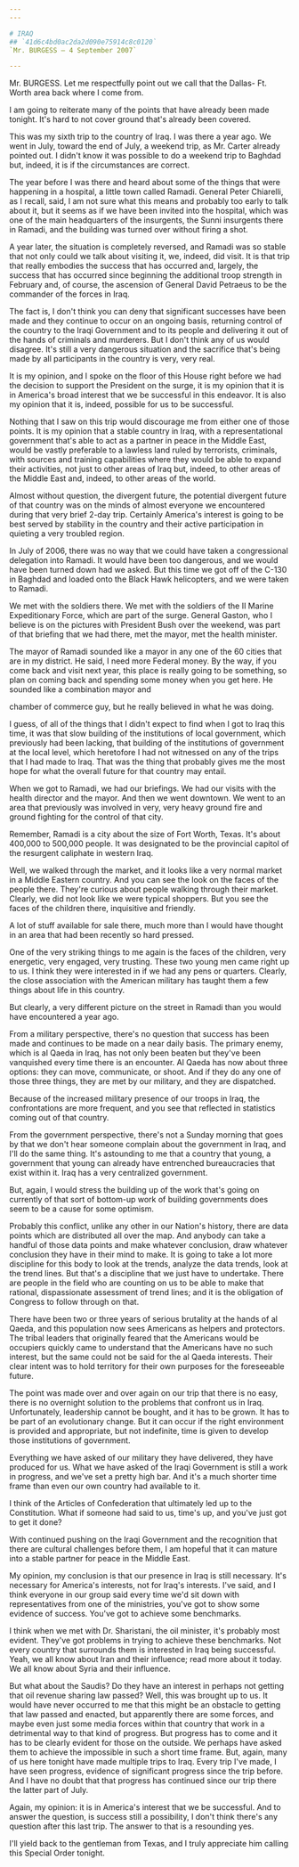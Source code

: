 ```yaml
---
---

# IRAQ
## `41d6c4bd0ac2da2d090e75914c8c0120`
`Mr. BURGESS — 4 September 2007`

---
```



Mr. BURGESS. Let me respectfully point out we call that the Dallas-
Ft. Worth area back where I come from.

I am going to reiterate many of the points that have already been 
made tonight. It's hard to not cover ground that's already been 
covered.

This was my sixth trip to the country of Iraq. I was there a year 
ago. We went in July, toward the end of July, a weekend trip, as Mr. 
Carter already pointed out. I didn't know it was possible to do a 
weekend trip to Baghdad but, indeed, it is if the circumstances are 
correct.

The year before I was there and heard about some of the things that 
were happening in a hospital, a little town called Ramadi. General 
Peter Chiarelli, as I recall, said, I am not sure what this means and 
probably too early to talk about it, but it seems as if we have been 
invited into the hospital, which was one of the main headquarters of 
the insurgents, the Sunni insurgents there in Ramadi, and the building 
was turned over without firing a shot.

A year later, the situation is completely reversed, and Ramadi was so 
stable that not only could we talk about visiting it, we, indeed, did 
visit. It is that trip that really embodies the success that has 
occurred and, largely, the success that has occurred since beginning 
the additional troop strength in February and, of course, the ascension 
of General David Petraeus to be the commander of the forces in Iraq.

The fact is, I don't think you can deny that significant successes 
have been made and they continue to occur on an ongoing basis, 
returning control of the country to the Iraqi Government and to its 
people and delivering it out of the hands of criminals and murderers. 
But I don't think any of us would disagree. It's still a very dangerous 
situation and the sacrifice that's being made by all participants in 
the country is very, very real.

It is my opinion, and I spoke on the floor of this House right before 
we had the decision to support the President on the surge, it is my 
opinion that it is in America's broad interest that we be successful in 
this endeavor. It is also my opinion that it is, indeed, possible for 
us to be successful.

Nothing that I saw on this trip would discourage me from either one 
of those points. It is my opinion that a stable country in Iraq, with a 
representational government that's able to act as a partner in peace in 
the Middle East, would be vastly preferable to a lawless land ruled by 
terrorists, criminals, with sources and training capabilities where 
they would be able to expand their activities, not just to other areas 
of Iraq but, indeed, to other areas of the Middle East and, indeed, to 
other areas of the world.

Almost without question, the divergent future, the potential 
divergent future of that country was on the minds of almost everyone we 
encountered during that very brief 2-day trip. Certainly America's 
interest is going to be best served by stability in the country and 
their active participation in quieting a very troubled region.

In July of 2006, there was no way that we could have taken a 
congressional delegation into Ramadi. It would have been too dangerous, 
and we would have been turned down had we asked. But this time we got 
off of the C-130 in Baghdad and loaded onto the Black Hawk helicopters, 
and we were taken to Ramadi.

We met with the soldiers there. We met with the soldiers of the II 
Marine Expeditionary Force, which are part of the surge. General 
Gaston, who I believe is on the pictures with President Bush over the 
weekend, was part of that briefing that we had there, met the mayor, 
met the health minister.

The mayor of Ramadi sounded like a mayor in any one of the 60 cities 
that are in my district. He said, I need more Federal money. By the 
way, if you come back and visit next year, this place is really going 
to be something, so plan on coming back and spending some money when 
you get here. He sounded like a combination mayor and


chamber of commerce guy, but he really believed in what he was doing.

I guess, of all of the things that I didn't expect to find when I got 
to Iraq this time, it was that slow building of the institutions of 
local government, which previously had been lacking, that building of 
the institutions of government at the local level, which heretofore I 
had not witnessed on any of the trips that I had made to Iraq. That was 
the thing that probably gives me the most hope for what the overall 
future for that country may entail.



When we got to Ramadi, we had our briefings. We had our visits with 
the health director and the mayor. And then we went downtown. We went 
to an area that previously was involved in very, very heavy ground fire 
and ground fighting for the control of that city.

Remember, Ramadi is a city about the size of Fort Worth, Texas. It's 
about 400,000 to 500,000 people. It was designated to be the provincial 
capitol of the resurgent caliphate in western Iraq.

Well, we walked through the market, and it looks like a very normal 
market in a Middle Eastern country. And you can see the look on the 
faces of the people there. They're curious about people walking through 
their market. Clearly, we did not look like we were typical shoppers. 
But you see the faces of the children there, inquisitive and friendly.

A lot of stuff available for sale there, much more than I would have 
thought in an area that had been recently so hard pressed.

One of the very striking things to me again is the faces of the 
children, very energetic, very engaged, very trusting. These two young 
men came right up to us. I think they were interested in if we had any 
pens or quarters. Clearly, the close association with the American 
military has taught them a few things about life in this country.

But clearly, a very different picture on the street in Ramadi than 
you would have encountered a year ago.

From a military perspective, there's no question that success has 
been made and continues to be made on a near daily basis. The primary 
enemy, which is al Qaeda in Iraq, has not only been beaten but they've 
been vanquished every time there is an encounter. Al Qaeda has now 
about three options: they can move, communicate, or shoot. And if they 
do any one of those three things, they are met by our military, and 
they are dispatched.

Because of the increased military presence of our troops in Iraq, the 
confrontations are more frequent, and you see that reflected in 
statistics coming out of that country.

From the government perspective, there's not a Sunday morning that 
goes by that we don't hear someone complain about the government in 
Iraq, and I'll do the same thing. It's astounding to me that a country 
that young, a government that young can already have entrenched 
bureaucracies that exist within it. Iraq has a very centralized 
government.

But, again, I would stress the building up of the work that's going 
on currently of that sort of bottom-up work of building governments 
does seem to be a cause for some optimism.

Probably this conflict, unlike any other in our Nation's history, 
there are data points which are distributed all over the map. And 
anybody can take a handful of those data points and make whatever 
conclusion, draw whatever conclusion they have in their mind to make. 
It is going to take a lot more discipline for this body to look at the 
trends, analyze the data trends, look at the trend lines. But that's a 
discipline that we just have to undertake. There are people in the 
field who are counting on us to be able to make that rational, 
dispassionate assessment of trend lines; and it is the obligation of 
Congress to follow through on that.

There have been two or three years of serious brutality at the hands 
of al Qaeda, and this population now sees Americans as helpers and 
protectors. The tribal leaders that originally feared that the 
Americans would be occupiers quickly came to understand that the 
Americans have no such interest, but the same could not be said for the 
al Qaeda interests. Their clear intent was to hold territory for their 
own purposes for the foreseeable future.

The point was made over and over again on our trip that there is no 
easy, there is no overnight solution to the problems that confront us 
in Iraq. Unfortunately, leadership cannot be bought, and it has to be 
grown. It has to be part of an evolutionary change. But it can occur if 
the right environment is provided and appropriate, but not indefinite, 
time is given to develop those institutions of government.

Everything we have asked of our military they have delivered, they 
have produced for us. What we have asked of the Iraqi Government is 
still a work in progress, and we've set a pretty high bar. And it's a 
much shorter time frame than even our own country had available to it.

I think of the Articles of Confederation that ultimately led up to 
the Constitution. What if someone had said to us, time's up, and you've 
just got to get it done?

With continued pushing on the Iraqi Government and the recognition 
that there are cultural challenges before them, I am hopeful that it 
can mature into a stable partner for peace in the Middle East.

My opinion, my conclusion is that our presence in Iraq is still 
necessary. It's necessary for America's interests, not for Iraq's 
interests. I've said, and I think everyone in our group said every time 
we'd sit down with representatives from one of the ministries, you've 
got to show some evidence of success. You've got to achieve some 
benchmarks.

I think when we met with Dr. Sharistani, the oil minister, it's 
probably most evident. They've got problems in trying to achieve these 
benchmarks. Not every country that surrounds them is interested in Iraq 
being successful. Yeah, we all know about Iran and their influence; 
read more about it today. We all know about Syria and their influence.

But what about the Saudis? Do they have an interest in perhaps not 
getting that oil revenue sharing law passed? Well, this was brought up 
to us. It would have never occurred to me that this might be an 
obstacle to getting that law passed and enacted, but apparently there 
are some forces, and maybe even just some media forces within that 
country that work in a detrimental way to that kind of progress. But 
progress has to come and it has to be clearly evident for those on the 
outside. We perhaps have asked them to achieve the impossible in such a 
short time frame. But, again, many of us here tonight have made 
multiple trips to Iraq. Every trip I've made, I have seen progress, 
evidence of significant progress since the trip before. And I have no 
doubt that that progress has continued since our trip there the latter 
part of July.

Again, my opinion: it is in America's interest that we be successful. 
And to answer the question, is success still a possibility, I don't 
think there's any question after this last trip. The answer to that is 
a resounding yes.

I'll yield back to the gentleman from Texas, and I truly appreciate 
him calling this Special Order tonight.
